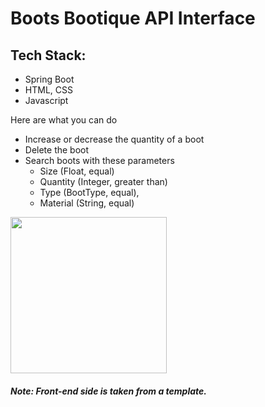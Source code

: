 # Boots Bootique API Interface

## Tech Stack:

 - Spring Boot
 - HTML, CSS
 - Javascript

Here are what you can do
- Increase or decrease the quantity of a boot
- Delete the boot
- Search boots with these parameters
  - Size (Float, equal)
  - Quantity (Integer, greater than)
  - Type (BootType, equal), 
  - Material (String, equal)

 
<img src="https://user-images.githubusercontent.com/21241545/131887528-87857f0f-ef0e-41ad-b8c5-2b8135c092a7.png" width="250">


##### Note: Front-end side is taken from a template.


